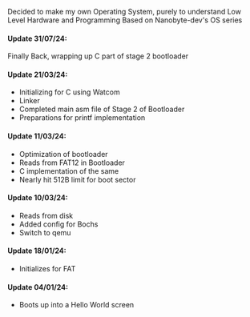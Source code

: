 Decided to make my own Operating System, purely to understand Low Level Hardware and Programming
Based on Nanobyte-dev's OS series


#### Update 31/07/24:
Finally Back, wrapping up C part of stage 2 bootloader


#### Update 21/03/24:
- Initializing for C using Watcom
- Linker
- Completed main asm file of Stage 2 of Bootloader
- Preparations for printf implementation


#### Update 11/03/24:
- Optimization of bootloader
- Reads from FAT12 in Bootloader
- C implementation of the same
- Nearly hit 512B limit for boot sector

#### Update 10/03/24:
- Reads from disk
- Added config for Bochs
- Switch to qemu

#### Update 18/01/24:
- Initializes for FAT


#### Update 04/01/24:
- Boots up into a Hello World screen

